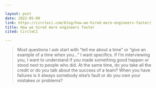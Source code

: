 ```yaml
---

layout: post
date: 2022-05-09
link: https://circleci.com/blog/how-we-hired-more-engineers-faster/
title: How we hired more engineers faster
cited: CircleCI

---
```


> Most questions I ask start with “tell me about a time” or “give an example of a time when you…” I want specifics. If I’m interviewing you, I want to understand if you made something good happen or stood next to people who did. At the same time, do you take all the credit or do you talk about the success of a team? When you have failures is it always somebody else’s fault or do you own your mistakes or problems?